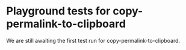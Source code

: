 # Playground tests for copy-permalink-to-clipboard
We are still awaiting the first test run for copy-permalink-to-clipboard.

